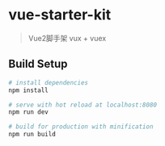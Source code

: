 # vue-starter-kit

> Vue2脚手架
> vux + vuex 

## Build Setup

``` bash
# install dependencies
npm install

# serve with hot reload at localhost:8080
npm run dev

# build for production with minification
npm run build

```




